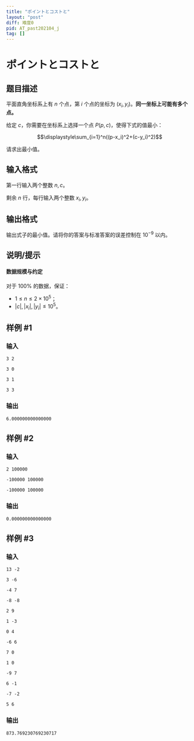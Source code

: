 ```yaml
---
title: "ポイントとコストと"
layout: "post"
diff: 难度0
pid: AT_past202104_j
tag: []
---
```


# ポイントとコストと

## 题目描述

平面直角坐标系上有 $n$ 个点，第 $i$ 个点的坐标为 $(x_i,y_i)$。**同一坐标上可能有多个点。**

给定 $c$，你需要在坐标系上选择一个点 $P(p,c)$，使得下式的值最小：

$$\displaystyle\sum_{i=1}^n((p-x_i)^2+(c-y_i)^2)$$

请求出最小值。

## 输入格式

第一行输入两个整数 $n,c$。

剩余 $n$ 行，每行输入两个整数 $x_i,y_i$。

## 输出格式

输出式子的最小值。请将你的答案与标准答案的误差控制在 $10^{-9}$ 以内。

## 说明/提示

#### 数据规模与约定

对于 $100\%$ 的数据，保证：

- $1 \le n \le 2 \times 10^5$；
- $|c|,|x_i|,|y_i|\le 10^5$。

## 样例 #1

### 输入

```
3 2
3 0
3 1
3 3
```

### 输出

```
6.000000000000000
```

## 样例 #2

### 输入

```
2 100000
-100000 100000
-100000 100000
```

### 输出

```
0.000000000000000
```

## 样例 #3

### 输入

```
13 -2
3 -6
-4 7
-8 -8
2 9
1 -3
0 4
-6 6
7 0
1 0
-9 7
6 -1
-7 -2
5 6
```

### 输出

```
873.769230769230717
```

